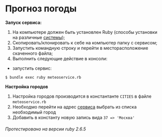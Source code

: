 # Прогноз погоды

**Запуск сервиса:**
1. На компьютере должен быть установлен Ruby (способы установки на различные [системы][1]);
2. Скопировать/клонировать к себе на компьютер папку с сервисом;
3. Запустить командную строку и перейти в месторасположение скаченного файла;
4. Выполнить следующие действие в консоли:

- запустить сервис:
```
$ bundle exec ruby meteoservice.rb
```

**Настройка городов**
1. Настройка городов производится в константанте `CITIES` в файле `meteoservice.rb`
2. Необходмо перейти на адрес [сервиса][2] выбрать из списка необходимый город
3. Добавить в константу новую запись вида `37 => 'Москва'`

###### Протестировано на версии ruby 2.6.5

[1]: https://www.ruby-lang.org/ru/documentation/installation/
[2]: https://www.meteoservice.ru/content/export
